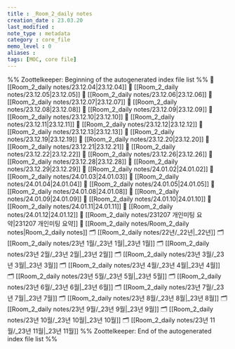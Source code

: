 ```yaml
---
title : _Room_2_daily notes
creation_date : 23.03.20
last_modified :
note_type : metadata
category : core_file
memo_level : 0
aliases : 
tags: [MOC, core file] 
---
```

%% Zoottelkeeper: Beginning of the autogenerated index file list  %%
📄 [[Room_2_daily notes/23.12.04|23.12.04]]
📄 [[Room_2_daily notes/23.12.05|23.12.05]]
📄 [[Room_2_daily notes/23.12.06|23.12.06]]
📄 [[Room_2_daily notes/23.12.07|23.12.07]]
📄 [[Room_2_daily notes/23.12.08|23.12.08]]
📄 [[Room_2_daily notes/23.12.09|23.12.09]]
📄 [[Room_2_daily notes/23.12.10|23.12.10]]
📄 [[Room_2_daily notes/23.12.11|23.12.11]]
📄 [[Room_2_daily notes/23.12.12|23.12.12]]
📄 [[Room_2_daily notes/23.12.13|23.12.13]]
📄 [[Room_2_daily notes/23.12.19|23.12.19]]
📄 [[Room_2_daily notes/23.12.20|23.12.20]]
📄 [[Room_2_daily notes/23.12.21|23.12.21]]
📄 [[Room_2_daily notes/23.12.22|23.12.22]]
📄 [[Room_2_daily notes/23.12.26|23.12.26]]
📄 [[Room_2_daily notes/23.12.28|23.12.28]]
📄 [[Room_2_daily notes/23.12.29|23.12.29]]
📄 [[Room_2_daily notes/24.01.02|24.01.02]]
📄 [[Room_2_daily notes/24.01.03|24.01.03]]
📄 [[Room_2_daily notes/24.01.04|24.01.04]]
📄 [[Room_2_daily notes/24.01.05|24.01.05]]
📄 [[Room_2_daily notes/24.01.08|24.01.08]]
📄 [[Room_2_daily notes/24.01.09|24.01.09]]
📄 [[Room_2_daily notes/24.01.10|24.01.10]]
📄 [[Room_2_daily notes/24.01.11|24.01.11]]
📄 [[Room_2_daily notes/24.01.12|24.01.12]]
📄 [[Room_2_daily notes/231207 개인미팅 요약|231207 개인미팅 요약]]
📄 [[Room_2_daily notes/Room_2_daily notes|Room_2_daily notes]]
🗂️ [[Room_2_daily notes/22년/_22년|_22년]]
🗂️ [[Room_2_daily notes/23년 1월/_23년 1월|_23년 1월]]
🗂️ [[Room_2_daily notes/23년 2월/_23년 2월|_23년 2월]]
🗂️ [[Room_2_daily notes/23년 3월/_23년 3월|_23년 3월]]
🗂️ [[Room_2_daily notes/23년 4월/_23년 4월|_23년 4월]]
🗂️ [[Room_2_daily notes/23년 5월/_23년 5월|_23년 5월]]
🗂️ [[Room_2_daily notes/23년 6월/_23년 6월|_23년 6월]]
🗂️ [[Room_2_daily notes/23년 7월/_23년 7월|_23년 7월]]
🗂️ [[Room_2_daily notes/23년 8월/_23년 8월|_23년 8월]]
🗂️ [[Room_2_daily notes/23년 9월/_23년 9월|_23년 9월]]
🗂️ [[Room_2_daily notes/23년 10월/_23년 10월|_23년 10월]]
🗂️ [[Room_2_daily notes/23년 11월/_23년 11월|_23년 11월]]
%% Zoottelkeeper: End of the autogenerated index file list  %%
